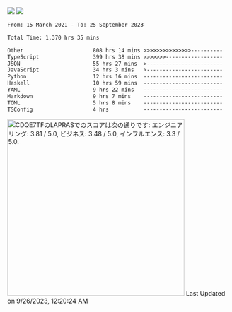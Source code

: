 <div>
  <img src="https://github-readme-stats.vercel.app/api?username=naporin0624&count_private=true&show_icons=true" />
  <img src="https://github-readme-stats.vercel.app/api/top-langs/?username=naporin0624&layout=compact&hide=css" />
  <!--START_SECTION:waka-->

```txt
From: 15 March 2021 - To: 25 September 2023

Total Time: 1,370 hrs 35 mins

Other                      808 hrs 14 mins >>>>>>>>>>>>>>>----------   58.97 %
TypeScript                 399 hrs 38 mins >>>>>>>------------------   29.16 %
JSON                       55 hrs 27 mins  >------------------------   04.05 %
JavaScript                 34 hrs 3 mins   >------------------------   02.48 %
Python                     12 hrs 16 mins  -------------------------   00.90 %
Haskell                    10 hrs 59 mins  -------------------------   00.80 %
YAML                       9 hrs 22 mins   -------------------------   00.68 %
Markdown                   9 hrs 7 mins    -------------------------   00.67 %
TOML                       5 hrs 8 mins    -------------------------   00.37 %
TSConfig                   4 hrs           -------------------------   00.29 %
```

<!--END_SECTION:waka-->
  
  <!--START_SECTION:lapras-card-->
<p ><a href="https://lapras.com/public/CDQE7TF" target="_blank" rel="noopener noreferrer"><img alt="CDQE7TFのLAPRASでのスコアは次の通りです: エンジニアリング: 3.81 / 5.0, ビジネス: 3.48 / 5.0, インフルエンス: 3.3 / 5.0." src="https://lapras-card-generator.vercel.app/api/svg?e=3.81&b=3.48&i=3.3&b1=%23232323&b2=%236d6d6d&i1=%23212121&i2=%23818181&l=ja" width="400" ></a>  
Last Updated on 9/26/2023, 12:20:24 AM</p>
<!--END_SECTION:lapras-card-->
</div>
